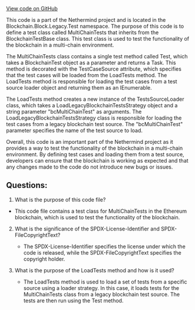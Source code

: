 [View code on GitHub](https://github.com/NethermindEth/nethermind/src/Nethermind/Ethereum.Blockchain.Block.Legacy.Test/MultiChainTests.cs)

This code is a part of the Nethermind project and is located in the Blockchain.Block.Legacy.Test namespace. The purpose of this code is to define a test class called MultiChainTests that inherits from the BlockchainTestBase class. This test class is used to test the functionality of the blockchain in a multi-chain environment. 

The MultiChainTests class contains a single test method called Test, which takes a BlockchainTest object as a parameter and returns a Task. This method is decorated with the TestCaseSource attribute, which specifies that the test cases will be loaded from the LoadTests method. The LoadTests method is responsible for loading the test cases from a test source loader object and returning them as an IEnumerable<BlockchainTest>.

The LoadTests method creates a new instance of the TestsSourceLoader class, which takes a LoadLegacyBlockchainTestsStrategy object and a string parameter "bcMultiChainTest" as arguments. The LoadLegacyBlockchainTestsStrategy class is responsible for loading the test cases from a legacy blockchain test source. The "bcMultiChainTest" parameter specifies the name of the test source to load.

Overall, this code is an important part of the Nethermind project as it provides a way to test the functionality of the blockchain in a multi-chain environment. By defining test cases and loading them from a test source, developers can ensure that the blockchain is working as expected and that any changes made to the code do not introduce new bugs or issues.
## Questions: 
 1. What is the purpose of this code file?
   - This code file contains a test class for MultiChainTests in the Ethereum blockchain, which is used to test the functionality of the blockchain.

2. What is the significance of the SPDX-License-Identifier and SPDX-FileCopyrightText?
   - The SPDX-License-Identifier specifies the license under which the code is released, while the SPDX-FileCopyrightText specifies the copyright holder.

3. What is the purpose of the LoadTests method and how is it used?
   - The LoadTests method is used to load a set of tests from a specific source using a loader strategy. In this case, it loads tests for the MultiChainTests class from a legacy blockchain test source. The tests are then run using the Test method.
